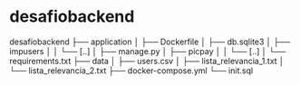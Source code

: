 # desafiobackend

desafiobackend
├── application
│   ├── Dockerfile
│   ├── db.sqlite3
│   ├── impusers
│   │   └── [..]
│   ├── manage.py
│   ├── picpay
│   │   └── [..]
│   └── requirements.txt
├── data
│   ├── users.csv
│   ├── lista_relevancia_1.txt
│   └── lista_relevancia_2.txt
├── docker-compose.yml
└── init.sql
